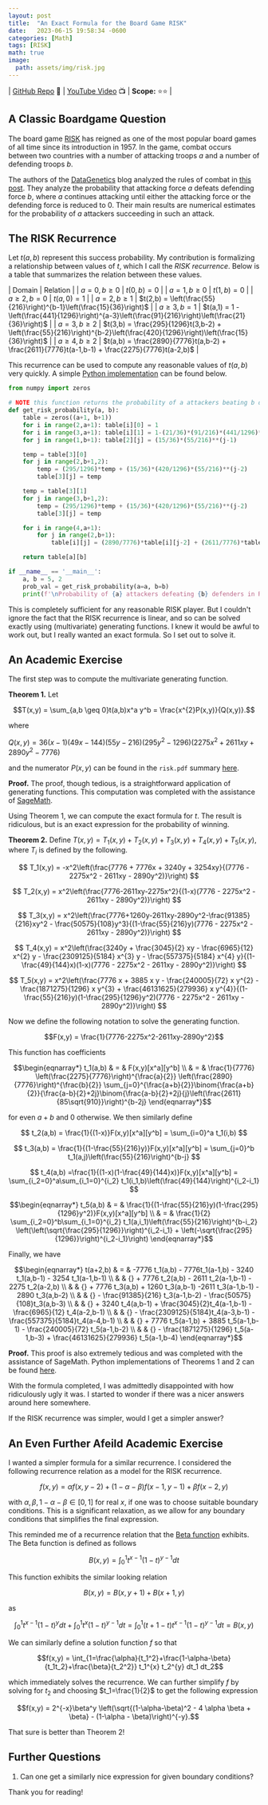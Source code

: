 ```yaml
---
layout: post
title:  "An Exact Formula for the Board Game RISK"
date:   2023-06-15 19:58:34 -0600
categories: [Math]
tags: [RISK]
math: true
image:
  path: assets/img/risk.jpg
---
```


| [GitHub Repo](https://github.com/JackHanke/risk) 👾 | [YouTube Video](https://www.youtube.com/watch?v=U442pGuUVhY) 📺 | **Scope:** ⭐⭐ |

## A Classic Boardgame Question

The board game [RISK](https://en.wikipedia.org/wiki/Risk_(game)) has reigned as one of the most popular board games of all time since its introduction in 1957. In the game, combat occurs between two countries with a number of attacking troops $a$ and a number of defending troops $b$. 

The authors of the [DataGenetics](http://datagenetics.com/index.html) blog analyzed the rules of combat in [this post](http://datagenetics.com/blog/november22011/index.html). They analyze the probability that attacking force $a$ defeats defending force $b$, where $a$ continues attacking until either the attacking force or the defending force is reduced to $0$. Their main results are numerical estimates for the probability of $a$ attackers succeeding in such an attack. 

## The RISK Recurrence

Let $t(a,b)$ represent this success probability. My contribution is formalizing a relationship between values of $t$, which I call the *RISK recurrence*. Below is a table that summarizes the relation between these values. 

| Domain | Relation |
| $a=0,b \geq 0$ | $t(0,b) = 0$ |
| $a=1,b \geq 0$ | $t(1,b) = 0$ |
| $a \geq 2,b=0$ | $t(a,0) = 1$ |
| $a=2,b \geq 1$ | $t(2,b) = \left(\frac{55}{216}\right)^{b-1}\left(\frac{15}{36}\right)$ |
| $a \geq 3,b=1$ | $t(a,1) = 1 - \left(\frac{441}{1296}\right)^{a-3}\left(\frac{91}{216}\right)\left(\frac{21}{36}\right)$ |
| $a=3,b \geq 2$ | $t(3,b) = \frac{295}{1296}t(3,b-2) + \left(\frac{55}{216}\right)^{b-2}\left(\frac{420}{1296}\right)\left(\frac{15}{36}\right)$ |
| $a \geq 4,b \geq 2$ | $t(a,b) = \frac{2890}{7776}t(a,b-2) + \frac{2611}{7776}t(a-1,b-1) + \frac{2275}{7776}t(a-2,b)$ |

This recurrence can be used to compute any reasonable values of $t(a,b)$ very quickly. A simple [Python implementation](https://github.com/JackHanke/risk/blob/main/risk.py) can be found below. 

```python
from numpy import zeros

# NOTE this function returns the probability of a attackers beating b defenders in the board game RISK
def get_risk_probability(a, b):
    table = zeros((a+1, b+1))
    for i in range(2,a+1): table[i][0] = 1
    for i in range(3,a+1): table[i][1] = 1-(21/36)*(91/216)*(441/1296)**(i-3)
    for j in range(1,b+1): table[2][j] = (15/36)*(55/216)**(j-1)

    temp = table[3][0]
    for j in range(2,b+1,2): 
        temp = (295/1296)*temp + (15/36)*(420/1296)*(55/216)**(j-2)
        table[3][j] = temp

    temp = table[3][1]
    for j in range(3,b+1,2): 
        temp = (295/1296)*temp + (15/36)*(420/1296)*(55/216)**(j-2)
        table[3][j] = temp

    for i in range(4,a+1):
        for j in range(2,b+1):
            table[i][j] = (2890/7776)*table[i][j-2] + (2611/7776)*table[i-1][j-1] +(2275/7776)*table[i-2][j]

    return table[a][b]

if __name__ == '__main__':
    a, b = 5, 2
    prob_val = get_risk_probability(a=a, b=b)
    print(f'\nProbability of {a} attackers defeating {b} defenders in RISK is {100*prob_val:.4f}%\n')
```

This is completely sufficient for any reasonable RISK player. But I couldn't ignore the fact that the RISK recurrence is linear, and so can be solved exactly using (multivariate) generating functions. I knew it would be awful to work out, but I really wanted an exact formula. So I set out to solve it.

## An Academic Exercise

The first step was to compute the multivariate generating function.

**Theorem 1.** Let

$$T(x,y) = \sum_{a,b \geq 0}t(a,b)x^a y^b = \frac{x^{2}P(x,y)}{Q(x,y)}.$$

where

$Q(x,y) = 36 (x - 1)(49 x - 144)(55 y - 216)(295 y^{2} - 1296)(2275 x^{2} + 2611 x y + 2890 y^{2} - 7776)$

and the numerator $P(x,y)$ can be found in the `risk.pdf` summary [here](https://github.com/JackHanke/risk/blob/main/writeup/risk.pdf).

**Proof.** The proof, though tedious, is a straightforward application of generating functions. This computation was completed with the assistance of [SageMath](https://www.sagemath.org/).

Using Theorem 1, we can compute the exact formula for $t$. The result is ridiculous, but is an exact expression for the probability of winning. 

**Theorem 2.** Define $T(x,y) = T_1(x,y) + T_2(x,y) + T_3(x,y) + T_4(x,y) + T_5(x,y)$, where $T_i$ is defined by the following.

$$ T_1(x,y) = -x^2\left(\frac{7776 + 7776x + 3240y + 3254xy}{(7776 - 2275x^2 - 2611xy - 2890y^2)}\right) $$

$$ T_2(x,y) = x^2\left(\frac{7776-2611xy-2275x^2}{(1-x)(7776 - 2275x^2 - 2611xy - 2890y^2)}\right) $$

$$ T_3(x,y) = x^2\left(\frac{7776+1260y-2611xy-2890y^2-\frac{91385}{216}xy^2 - \frac{50575}{108}y^3}{(1-\frac{55}{216}y)(7776 - 2275x^2 - 2611xy - 2890y^2)}\right) $$

$$ T_4(x,y) = x^2\left(\frac{3240y + \frac{3045}{2} xy - \frac{6965}{12} x^{2} y - \frac{2309125}{5184} x^{3} y - \frac{557375}{5184} x^{4} y}{(1-\frac{49}{144}x)(1-x)(7776 - 2275x^2 - 2611xy - 2890y^2)}\right) $$

$$ T_5(x,y) = x^2\left(\frac{7776 x + 3885 x y - \frac{240005}{72} x y^{2} - \frac{1871275}{1296} x y^{3} + \frac{46131625}{279936} x y^{4}}{(1-\frac{55}{216}y)(1-\frac{295}{1296}y^2)(7776 - 2275x^2 - 2611xy - 2890y^2)}\right) $$

Now we define the following notation to solve the generating function.

$$F(x,y) = \frac{1}{7776-2275x^2-2611xy-2890y^2}$$

This function has coefficients 

$$\begin{eqnarray*}
t_1(a,b) & = & F(x,y)[x^a][y^b] \\
         & = & \frac{1}{7776} \left(\frac{2275}{7776}\right)^{\frac{a}{2}} \left(\frac{2890}{7776}\right)^{\frac{b}{2}} \sum_{j=0}^{\frac{a+b}{2}}\binom{\frac{a+b}{2}}{\frac{a-b}{2}+2j}\binom{\frac{a-b}{2}+2j}{j}\left(\frac{2611}{85\sqrt{910}}\right)^{b-2j}
\end{eqnarray*}$$

for even $a+b$ and $0$ otherwise. We then similarly define

$$ t_2(a,b) = \frac{1}{(1-x)}F(x,y)[x^a][y^b] = \sum_{i=0}^a t_1(i,b) $$

$$ t_3(a,b) = \frac{1}{(1-\frac{55}{216}y)}F(x,y)[x^a][y^b] = \sum_{j=0}^b t_1(a,j)\left(\frac{55}{216}\right)^{b-j} $$

$$ t_4(a,b) =\frac{1}{(1-x)(1-\frac{49}{144}x)}F(x,y)[x^a][y^b] = \sum_{i_2=0}^a\sum_{i_1=0}^{i_2} t_1(i_1,b)\left(\frac{49}{144}\right)^{i_2-i_1} $$

$$\begin{eqnarray*}
t_5(a,b) & = & \frac{1}{(1-\frac{55}{216}y)(1-\frac{295}{1296}y^2)}F(x,y)[x^a][y^b] \\
         & = & \frac{1}{2} \sum_{i_2=0}^b\sum_{i_1=0}^{i_2} t_1(a,i_1)\left(\frac{55}{216}\right)^{b-i_2} \left(\left(\sqrt{\frac{295}{1296}}\right)^{i_2-i_1} + \left(-\sqrt{\frac{295}{1296}}\right)^{i_2-i_1}\right)
\end{eqnarray*}$$

Finally, we have

$$\begin{eqnarray*}
t(a+2,b) & = & -7776 t_1(a,b) - 7776t_1(a-1,b) - 3240 t_1(a,b-1) - 3254 t_1(a-1,b-1) \\
& & {} + 7776 t_2(a,b) - 2611 t_2(a-1,b-1) - 2275 t_2(a-2,b) \\
& & {} + 7776 t_3(a,b) + 1260 t_3(a,b-1) -2611 t_3(a-1,b-1) - 2890 t_3(a,b-2) \\
& & {} - \frac{91385}{216} t_3(a-1,b-2) - \frac{50575}{108}t_3(a,b-3) \\
& & {} + 3240 t_4(a,b-1) + \frac{3045}{2}t_4(a-1,b-1) -  \frac{6965}{12} t_4(a-2,b-1) \\
& & {} - \frac{2309125}{5184}t_4(a-3,b-1) -\frac{557375}{5184}t_4(a-4,b-1) \\
& & {} + 7776 t_5(a-1,b) + 3885 t_5(a-1,b-1) - \frac{240005}{72} t_5(a-1,b-2) \\
& & {} - \frac{1871275}{1296} t_5(a-1,b-3) + \frac{46131625}{279936} t_5(a-1,b-4) 
\end{eqnarray*}$$

**Proof.** This proof is also extremely tedious and was completed with the assistance of SageMath. Python implementations of Theorems 1 and 2 can be found [here](https://github.com/JackHanke/risk/blob/main/risky.ipynb).

With the formula completed, I was admittedly disappointed with how ridiculously ugly it was. I started to wonder if there was a nicer answers around here somewhere. 

If the RISK recurrence was simpler, would I get a simpler answer?

## An Even Further Afeild Academic Exercise

I wanted a simpler formula for a similar recurrence. I considered the following recurrence relation as a model for the RISK recurrence.

$$f(x,y) = \alpha f(x,y-2) + (1 - \alpha - \beta)f(x-1,y-1) + \beta f(x-2,y)$$

with $\alpha, \beta, 1-\alpha-\beta \in [0,1]$ for real $x$, if one was to choose suitable boundary conditions. This is a significant relaxation, as we allow for any boundary conditions that simplifies the final expression.

This reminded me of a recurrence relation that the [Beta function](https://en.wikipedia.org/wiki/Beta_function) exhibits. The Beta function is defined as follows

$$B(x,y) = \int_{0}^{1} t^{x-1}(1-t)^{y-1}dt$$

This function exhibits the similar looking relation 

$$B(x,y) = B(x,y+1) + B(x+1,y)$$

as

$$\int_{0}^{1} t^{x-1}(1-t)^{y}dt + \int_{0}^{1} t^{x}(1-t)^{y-1}dt = \int_{0}^{1} (t+1-t) t^{x-1}(1-t)^{y-1}dt = B(x,y)$$

We can similarly define a solution function $f$ so that 

$$f(x,y) = \int_{1=\frac{\alpha}{t_1^2}+\frac{1-\alpha-\beta}{t_1t_2}+\frac{\beta}{t_2^2}} t_1^{x} t_2^{y} dt_1 dt_2$$

which immediately solves the recurrence. We can further simplify $f$ by solving for $t_2$ and choosing $t_1=\frac{1}{2}$ to get the following expression

$$f(x,y) = 2^{-x}\beta^y \left(\sqrt{(1-\alpha-\beta)^2 - 4 \alpha \beta + \beta} - (1-\alpha - \beta)\right)^{-y}.$$

That sure is better than Theorem 2!

## Further Questions

1. Can one get a similarly nice expression for given boundary conditions?

Thank you for reading!
